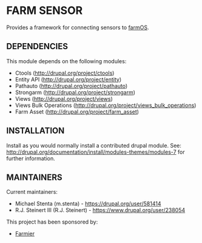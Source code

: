 FARM SENSOR
===========

Provides a framework for connecting sensors to [farmOS](http://drupal.org/project/farm).

DEPENDENCIES
------------

This module depends on the following modules:

 * Ctools (http://drupal.org/project/ctools)
 * Entity API (http://drupal.org/project/entity)
 * Pathauto (http://drupal.org/project/pathauto)
 * Strongarm (http://drupal.org/project/strongarm)
 * Views (http://drupal.org/project/views)
 * Views Bulk Operations (http://drupal.org/project/views_bulk_operations)
 * Farm Asset (http://drupal.org/project/farm_asset)

INSTALLATION
------------

Install as you would normally install a contributed drupal module. See:
http://drupal.org/documentation/install/modules-themes/modules-7 for further
information.

MAINTAINERS
-----------

Current maintainers:
 * Michael Stenta (m.stenta) - https://drupal.org/user/581414
 * R.J. Steinert III (R.J. Steinert) - https://www.drupal.org/user/238054

This project has been sponsored by:
 * [Farmier](http://farmier.com)
